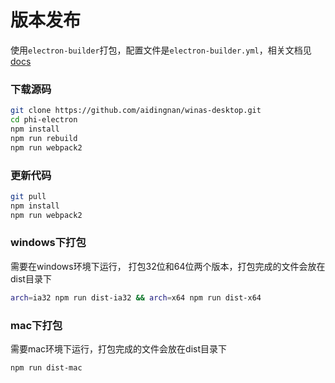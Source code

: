 # 版本发布

使用`electron-builder`打包，配置文件是`electron-builder.yml`，相关文档见[docs](https://www.electron.build/)

### 下载源码

```bash
git clone https://github.com/aidingnan/winas-desktop.git
cd phi-electron
npm install
npm run rebuild
npm run webpack2
```

### 更新代码

```bash
git pull
npm install
npm run webpack2
```

### windows下打包

需要在windows环境下运行， 打包32位和64位两个版本，打包完成的文件会放在dist目录下

```bash
arch=ia32 npm run dist-ia32 && arch=x64 npm run dist-x64
```

### mac下打包

需要mac环境下运行，打包完成的文件会放在dist目录下

```bash
npm run dist-mac
```
